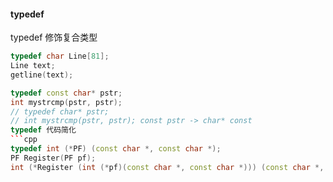 #### typedef
typedef 修饰复合类型
```cpp
typedef char Line[81];
Line text;
getline(text);
```
```cpp
typedef const char* pstr;
int mystrcmp(pstr, pstr);
// typedef char* pstr;
// int mystrcmp(pstr, pstr); const pstr -> char* const
typedef 代码简化
```cpp
typedef int (*PF) (const char *, const char *);
PF Register(PF pf);
int (*Register (int (*pf)(const char *, const char *))) (const char *, const char *); 
```